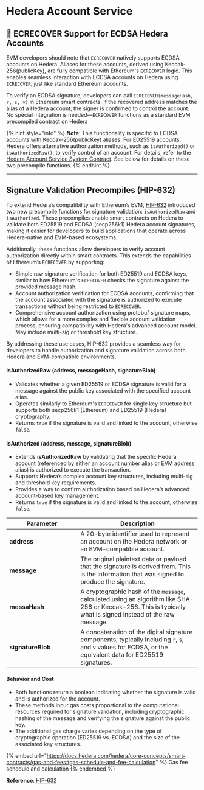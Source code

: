 # Hedera Account Service

## 📣 ECRECOVER Support for ECDSA Hedera Accounts

EVM developers should note that `ECRECOVER` natively supports ECDSA accounts on Hedera. Aliases for these accounts, derived using Keccak-256(publicKey), are fully compatible with Ethereum's `ECRECOVER` logic. This enables seamless interaction with ECDSA accounts on Hedera using `ECRECOVER`, just like standard Ethereum accounts.

To verify an ECDSA signature, developers can call `ECRECOVER(messageHash, r, s, v)` in Ethereum smart contracts. If the recovered address matches the alias of a Hedera account, the signer is confirmed to control the account. No special integration is needed—`ECRECOVER` functions as a standard EVM precompiled contract on Hedera

{% hint style="info" %}
**Note**: This functionality is specific to ECDSA accounts with Keccak-256(publicKey) aliases. For ED25519 accounts, Hedera offers alternative authorization methods, such as `isAuthorized()` or `isAuthorizedRaw()`, to verify control of an account. For details, refer to the [Hedera Account Service System Contract](https://github.com/hashgraph/hedera-smart-contracts/tree/main/contracts/system-contracts/hedera-account-service). See below for details on these two precompile functions.
{% endhint %}

***

## Signature Validation Precompiles (HIP-632)

To extend Hedera’s compatibility with Ethereum’s EVM, [HIP-632](https://hips.hedera.com/hip/hip-632) introduced two new precompile functions for signature validation: `isAuthorizedRaw` and `isAuthorized`. These precompiles enable smart contracts on Hedera to validate both ED25519 and ECDSA (secp256k1) Hedera account signatures, making it easier for developers to build applications that operate across Hedera-native and EVM-based ecosystems.&#x20;

Additionally, these functions allow developers to verify account authorization directly within smart contracts. This extends the capabilities of Ethereum’s `ECRECOVER` by supporting:

* Simple raw signature verification for both ED25519 and ECDSA keys, similar to how Ethereum's `ECRECOVER` checks the signature against the provided message hash.
* Account authorization verification for ECDSA accounts, confirming that the account associated with the signature is authorized to execute transactions without being restricted to `ECRECOVER`.
* Comprehensive account authorization using protobuf signature maps, which allows for a more complex and flexible account validation process, ensuring compatibility with Hedera's advanced account model. May include multi-sig or threshold key structure.

By addressing these use cases, HIP-632 provides a seamless way for developers to handle authorization and signature validation across both Hedera and EVM-compatible environments.

#### **isAuthorizedRaw (address, messageHash, signatureBlob)**

* Validates whether a given ED25519 or ECDSA signature is valid for a message against the public key associated with the specified account alias.
* Operates similarly to Ethereum's `ECRECOVER` for single key structure but supports both secp256k1 (Ethereum) and ED25519 (Hedera) cryptography.
* Returns `true` if the signature is valid and linked to the account, otherwise `false`.

#### **isAuthorized (address, message, signatureBlob)**

* Extends **isAuthorizedRaw** by validating that the specific Hedera account (referenced by either an account number alias or EVM address alias) is authorized to execute the transaction.
* Supports Hedera’s complex account key structures, including multi-sig and threshold key requirements.
* Provides a way to confirm authorization based on Hedera’s advanced account-based key management.
* Returns `true` if the signature is valid and linked to the account, otherwise `false`.

<table><thead><tr><th width="171">Parameter</th><th>Description</th></tr></thead><tbody><tr><td><strong>address</strong></td><td>A 20-byte identifier used to represent an account on the Hedera network or an EVM-compatible account.</td></tr><tr><td><strong>message</strong></td><td>The original plaintext data or payload that the signature is derived from. This is the information that was signed to produce the signature.</td></tr><tr><td><strong>messaHash</strong></td><td>A cryptographic hash of the <code>message</code>, calculated using an algorithm like SHA-256 or Keccak-256. This is typically what is signed instead of the raw message.</td></tr><tr><td><strong>signatureBlob</strong></td><td>A concatenation of the digital signature components, typically including <code>r</code>, <code>s</code>, and <code>v</code> values for ECDSA, or the equivalent data for ED25519 signatures.</td></tr></tbody></table>

#### Behavior and Cost

* Both functions return a boolean indicating whether the signature is valid and is authorized for the account.
* These methods incur gas costs proportional to the computational resources required for signature validation, including cryptographic hashing of the message and verifying the signature against the public key.
* The additional gas charge varies depending on the type of cryptographic operation (ED25519 vs. ECDSA) and the size of the associated key structures.

{% embed url="https://docs.hedera.com/hedera/core-concepts/smart-contracts/gas-and-fees#gas-schedule-and-fee-calculation" %}
Gas fee schedule and calculation
{% endembed %}

**Reference**: [HIP-632](https://hips.hedera.com/hip/hip-632)
